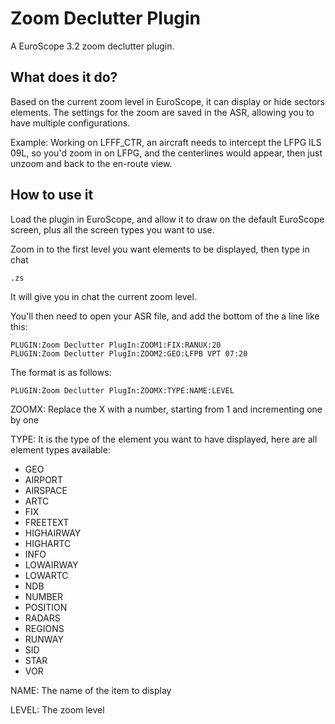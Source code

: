 # Zoom Declutter Plugin
A EuroScope 3.2 zoom declutter plugin.

## What does it do?

Based on the current zoom level in EuroScope, it can display or hide sectors elements. The settings for the zoom are saved in the ASR, allowing you to have multiple configurations.

Example: Working on LFFF_CTR, an aircraft needs to intercept the LFPG ILS 09L, so you'd zoom in on LFPG, and the centerlines would appear, then just unzoom and back to the en-route view.

## How to use it

Load the plugin in EuroScope, and allow it to draw on the default EuroScope screen, plus all the screen types you want to use.

Zoom in to the first level you want elements to be displayed, then type in chat
```
.zs
```

It will give you in chat the current zoom level.

You'll then need to open your ASR file, and add the bottom of the a line like this:

```
PLUGIN:Zoom Declutter PlugIn:ZOOM1:FIX:RANUX:20
PLUGIN:Zoom Declutter PlugIn:ZOOM2:GEO:LFPB VPT 07:20
```

The format is as follows:
```
PLUGIN:Zoom Declutter PlugIn:ZOOMX:TYPE:NAME:LEVEL
```

ZOOMX: Replace the X with a number, starting from 1 and incrementing one by one

TYPE: It is the type of the element you want to have displayed, here are all element types available:

  * GEO
  * AIRPORT
  * AIRSPACE
  * ARTC
  * FIX
  * FREETEXT
  * HIGHAIRWAY
  * HIGHARTC
  * INFO
  * LOWAIRWAY
  * LOWARTC
  * NDB
  * NUMBER
  * POSITION
  * RADARS
  * REGIONS
  * RUNWAY
  * SID
  * STAR
  * VOR

NAME: The name of the item to display

LEVEL: The zoom level